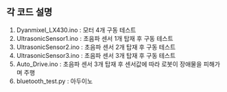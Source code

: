 ## 각 코드 설명

1. Dyanmixel_LX430.ino : 모터 4개 구동 테스트
2. UltrasonicSensor1.ino : 초음파 센서 1개 탑재 후 구동 테스트
3. UltrasonicSensor2.ino : 초음파 센서 2개 탑재 후 구동 테스트
4. UltrasonicSensor3.ino : 초음파 센서 3개 탑재 후 구동 테스트
5. Auto_Drive.ino : 초음파 센서 3개 탑재 후 센서값에 따라 로봇이 장애물을 피해가며 주행
6. bluetooth_test.py : 아두이노
